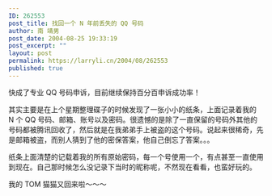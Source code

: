 ```yaml
---
ID: 262553
post_title: 找回一个 N 年前丢失的 QQ 号码
author: 南 靖男
post_date: 2004-08-25 19:33:19
post_excerpt: ""
layout: post
permalink: https://larryli.cn/2004/08/262553
published: true
---
```

快成了专业 QQ 号码申诉，目前继续保持百分百申诉成功率！

<!--more-->其实主要是在上个星期整理碟子的时候发现了一张小小的纸条，上面记录着我的 N 个 QQ 号码、邮箱、账号以及密码。很遗憾的是除了一直保留的号码外其他的号码都被腾讯回收了，然后就是在我弟弟手上被盗的这个号码。说起来很稀奇，先是邮箱被盗，而别人猜到了他的密保答案，他自己倒忘了答案。。。
纸条上面清楚的记载着我的所有原始密码，每一个号使用一个，有点甚至一直使用到现在。自己那时候怎么没记录下当时的昵称呢，不然现在看看，也蛮好玩的。

我的 TOM 猫猫又回来啦～～～